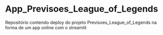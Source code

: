 # App_Previsoes_League_of_Legends
Repositório contendo deploy do projeto Previsoes_League_of_Legends na forma de um app online com o streamlit
